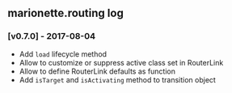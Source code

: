 ## marionette.routing log

### [v0.7.0] - 2017-08-04

- Add `load` lifecycle method 
- Allow to customize or suppress active class set in RouterLink 
- Allow to define RouterLink defaults as function 
- Add `isTarget` and `isActivating` method to transition object
